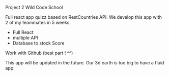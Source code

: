 Project 2 Wild Code School

Full react app quizz based on RestCountries API. We develop this app with 2 of my teammates in 5 weeks.

- Full React
- multiple API
- Database to stock Score

Work with Github (best part ! ^^)

This app will be updated in the future. Our 3d earth is too big to have a fluid app.
